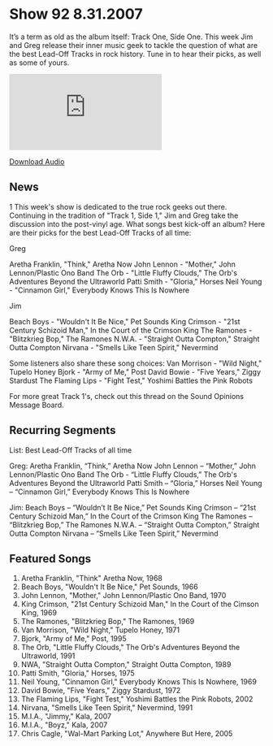 # Show 92 8.31.2007
It’s a term as old as the album itself: Track One, Side One. This week Jim and Greg release their inner music geek to tackle the question of what are the best Lead-Off Tracks in rock history. Tune in to hear their picks, as well as some of yours.

![main image](http://www.soundopinions.org/main%20image/x.php)

[Download Audio](http://audio.soundopinions.org/streams/2007/08/so_20070831.m3u)

## News
1 This week's show is dedicated to the true rock geeks out there. Continuing in the tradition of "Track 1, Side 1," Jim and Greg take the discussion into the post-vinyl age. What songs best kick-off an album? Here are their picks for the best Lead-Off Tracks of all time:

Greg 

Aretha Franklin, "Think," Aretha Now
John Lennon - "Mother," John Lennon/Plastic Ono Band
The Orb - "Little Fluffy Clouds," The Orb's Adventures Beyond the Ultraworld
Patti Smith - "Gloria," Horses
Neil Young - "Cinnamon Girl," Everybody Knows This Is Nowhere

Jim

Beach Boys - "Wouldn't It Be Nice," Pet Sounds
King Crimson - "21st Century Schizoid Man," In the Court of the Crimson King
The Ramones - "Blitzkrieg Bop," The Ramones
N.W.A. - "Straight Outta Compton," Straight Outta Compton
Nirvana - "Smells Like Teen Spirit," Nevermind

Some listeners also share these song choices:
Van Morrison - "Wild Night," Tupelo Honey
Bjork - "Army of Me," Post
David Bowie - "Five Years," Ziggy Stardust
The Flaming Lips - "Fight Test," Yoshimi Battles the Pink Robots

For more great Track 1's, check out this thread on the Sound Opinions Message Board. 

## Recurring Segments
List: Best Lead-Off Tracks of all time

Greg: 
Aretha Franklin, “Think,” Aretha Now
John Lennon – “Mother,” John Lennon/Plastic Ono Band
The Orb - “Little Fluffy Clouds,” The Orb's Adventures Beyond the Ultraworld
Patti Smith – “Gloria,” Horses
Neil Young – “Cinnamon Girl,” Everybody Knows This Is Nowhere

Jim:
Beach Boys – “Wouldn’t It Be Nice,” Pet Sounds
King Crimson – “21st Century Schizoid Man,” In the Court of the Crimson King
The Ramones – “Blitzkrieg Bop,” The Ramones
N.W.A. – “Straight Outta Compton,” Straight Outta Compton
Nirvana – “Smells Like Teen Spirit,” Nevermind


## Featured Songs
1. Aretha Franklin, "Think" Aretha Now, 1968
2. Beach Boys, "Wouldn't It Be Nice," Pet Sounds, 1966
3. John Lennon, "Mother," John Lennon/Plastic Ono Band, 1970
4. King Crimson, "21st Century Schizoid Man," In the Court of the Cimson King, 1969
5. The Ramones, "Blitzkrieg Bop," The Ramones, 1969
6. Van Morrison, "Wild Night," Tupelo Honey, 1971
7. Bjork, "Army of Me," Post, 1995
8. The Orb, "Little Fluffy Clouds," The Orb's Adventures Beyond the Ultraworld, 1991
9. NWA, "Straight Outta Compton," Straight Outta Compton, 1989
10. Patti Smith, "Gloria," Horses, 1975
11. Neil Young, "Cinnamon Girl," Everybody Knows This Is Nowhere, 1969
12. David Bowie, "Five Years," Ziggy Stardust, 1972
13. The Flaming Lips, "Fight Test," Yoshimi Battles the Pink Robots, 2002
14. Nirvana, "Smells Like Teen Spirit," Nevermind, 1991
15. M.I.A., "Jimmy," Kala, 2007
16. M.I.A., "Boyz," Kala, 2007
17. Chris Cagle, "Wal-Mart Parking Lot," Anywhere But Here, 2005
